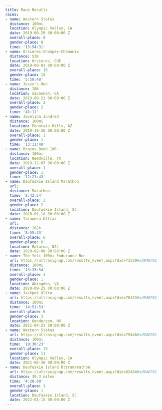 ```yaml
---
title: Race Results
races:
- name: Western States
  distance: 100mi
  location: Olympic Valley, CA
  date: 2019-06-29 00:00:00 Z
  overall-place: 8
  gender-place: 8
  time: '15:54:31'
- name: Orsieres-Champex-Chamonix
  distance: 53K
  location: Orsieres, CHE
  date: 2019-08-01 00:00:00 Z
  overall-place: 16
  gender-place: 15
  time: '5:50:48'
- name: Jessy's Run
  distance: 10K
  location: Savannah, GA
  date: 2019-09-21 00:00:00 Z
  overall-place: 2
  gender-place: 2
  time: '41:11'
- name: Javelina Jundred
  distance: 100mi
  location: Fountain Hills, AZ
  date: 2019-10-26 00:00:00 Z
  overall-place: 1
  gender-place: 1
  time: '13:11:48'
- name: Brazos Bend 100
  distance: 100mi
  location: Needville, TX
  date: 2019-12-07 00:00:00 Z
  overall-place: 1
  gender-place: 1
  time: '12:21:43'
- name: Daufuskie Island Marathon
  url: 
  distance: Marathon
  time: '2:42:54'
  overall-place: 2
  gender-place: 2
  location: Daufuskie Island, SC
  date: 2020-01-18 00:00:00 Z
- name: Tarawera Ultras
  url: 
  distance: 102k
  time: '8:55:43'
  overall-place: 6
  gender-place: 6
  location: Rotorua, NZL
  date: 2020-02-08 00:00:00 Z
- name: The Yeti 100mi Endurance Run
  url: https://ultrasignup.com/results_event.aspx?did=71529#id948761
  distance: 100mi
  time: '13:33:54'
  overall-place: 1
  gender-place: 1
  location: Abingdon, VA
  date: 2020-09-25 00:00:00 Z
- name: Jackpot Ultra
  url: https://ultrasignup.com/results_event.aspx?did=76133#id948761
  distance: 100mi
  time: '14:51:53'
  overall-place: 6
  gender-place: 3
  location: Henderson, NV
  date: 2021-04-23 00:00:00 Z
- name: Western States
  url: https://ultrasignup.com/results_event.aspx?did=79446#id948761
  distance: 100mi
  time: '19:30:23'
  overall-place: 19
  gender-place: 11
  location: Olympic Valley, CA
  date: 2021-06-26 00:00:00 Z
- name: Daufuskie Island Ultramarathon
  url: https://ultrasignup.com/results_event.aspx?did=82484#id948761
  distance: 39.3 miles
  time: '4:28.08'
  overall-place: 1
  gender-place: 1
  location: Daufuskie Island, SC
  date: 2022-01-15 00:00:00 Z
---
```


